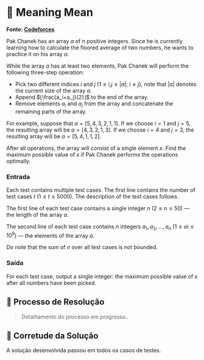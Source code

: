 # 🧮 Meaning Mean

**Fonte: [Codeforces](https://codeforces.com/contest/2021/problem/A)**

Pak Chanek has an array $a$ of $n$ positive integers. Since he is currently learning how to calculate the floored average of two numbers, he wants to practice it on his array $a$.

While the array $a$ has at least two elements, Pak Chanek will perform the following three-step operation:

- Pick two different indices $i$ and $j$ ($1≤i$,$j≤|a|$; $i≠j$), note that $|a|$ denotes the current size of the array $a$.
- Append $⌊\frac{a_i+a_j}{2}⌋$ to the end of the array.
- Remove elements $a_i$ and $a_j$ from the array and concatenate the remaining parts of the array.

For example, suppose that $a=[5,4,3,2,1,1]$. If we choose $i=1$ and $j=5$, the resulting array will be $a=[4,3,2,1,3]$. If we choose $i=4$ and $j=3$, the resulting array will be $a=[5,4,1,1,2]$.

After all operations, the array will consist of a single element $x$. Find the maximum possible value of $x$ if Pak Chanek performs the operations optimally.

### Entrada
Each test contains multiple test cases. The first line contains the number of test cases $t$ ($1≤t≤5000$). The description of the test cases follows.

The first line of each test case contains a single integer $n$ ($2≤n≤50$) — the length of the array $a$.

The second line of each test case contains $n$ integers $a_1,a_2,…,a_n$ ($1≤ai≤10^9$) — the elements of the array $a$.

Do note that the sum of $n$ over all test cases is not bounded.

### Saída
For each test case, output a single integer: the maximum possible value of $x$ after all numbers have been picked.

## 🧩 Processo de Resolução

> Detalhamento do processo em progresso..

## 📝 Corretude da Solução
A solução desenvolvida passou em todos os casos de testes.

